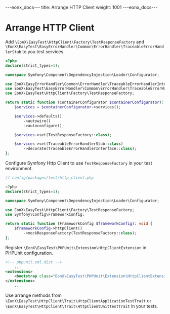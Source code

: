 ---eonx_docs---
title: Arrange HTTP Client
weight: 1001
---eonx_docs---

# Arrange HTTP Client

Add `\EonX\EasyTest\HttpClient\Factory\TestResponseFactory` and `\EonX\EasyTest\EasyErrorHandler\Common\ErrorHandler\TraceableErrorHandlerStub`
to you test services.

```php
<?php
declare(strict_types=1);

namespace Symfony\Component\DependencyInjection\Loader\Configurator;

use EonX\EasyErrorHandler\Common\ErrorHandler\TraceableErrorHandlerInterface;
use EonX\EasyTest\EasyErrorHandler\Common\ErrorHandler\TraceableErrorHandlerStub;
use EonX\EasyTest\HttpClient\Factory\TestResponseFactory;

return static function (ContainerConfigurator $containerConfigurator): void {
    $services = $containerConfigurator->services();

    $services->defaults()
        ->autowire()
        ->autoconfigure();

    $services->set(TestResponseFactory::class);

    $services->set(TraceableErrorHandlerStub::class)
        ->decorate(TraceableErrorHandlerInterface::class);
};
```

Configure Symfony Http Client to use `TestResponseFactory` in your test environment.

```php
// config/packages/test/http_client.php

<?php
declare(strict_types=1);

namespace Symfony\Component\DependencyInjection\Loader\Configurator;

use EonX\EasyTest\HttpClient\Factory\TestResponseFactory;
use Symfony\Config\FrameworkConfig;

return static function (FrameworkConfig $frameworkConfig): void {
    $frameworkConfig->httpClient()
        ->mockResponseFactory(TestResponseFactory::class);
};
```

Register `\EonX\EasyTest\PHPUnit\Extension\HttpClientExtension` in PHPUnit configuration.

```xml
<!-- phpunit.xml.dist -->
    ...
<extensions>
    <bootstrap class="EonX\EasyTest\PHPUnit\Extension\HttpClientExtension"/>
</extensions>
    ...
```

Use arrange methods from `\EonX\EasyTest\HttpClient\Trait\HttpClientApplicationTestTrait`
or `\EonX\EasyTest\HttpClient\Trait\HttpClientUnitTestTrait` in your tests.
